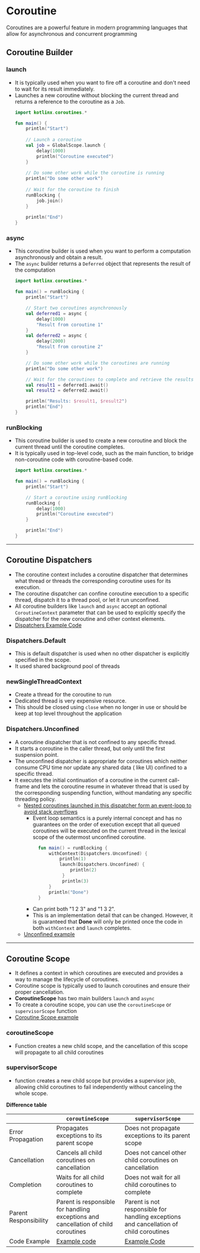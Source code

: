 # Coroutine

Coroutines are a powerful feature in modern programming languages that allow for asynchronous and concurrent programming

## Coroutine Builder

### launch

- It is typically used when you want to fire off a coroutine and don't need to wait for its result immediately.
- Launches a new coroutine without blocking the current thread and returns a reference to the coroutine as a `Job`.
    ```kotlin
    import kotlinx.coroutines.*
    
    fun main() {
        println("Start")
        
        // Launch a coroutine
        val job = GlobalScope.launch {
            delay(1000)
            println("Coroutine executed")
        }
        
        // Do some other work while the coroutine is running
        println("Do some other work")
        
        // Wait for the coroutine to finish
        runBlocking {
            job.join()
        }
        
        println("End")
    }
    
    ```

### async

- This coroutine builder is used when you want to perform a computation asynchronously and obtain a result.
- The `async` builder returns a `Deferred` object that represents the result of the computation
    ```kotlin
    import kotlinx.coroutines.*
    
    fun main() = runBlocking {
        println("Start")
    
        // Start two coroutines asynchronously
        val deferred1 = async {
            delay(1000)
            "Result from coroutine 1"
        }
        val deferred2 = async {
            delay(2000)
            "Result from coroutine 2"
        }
    
        // Do some other work while the coroutines are running
        println("Do some other work")
    
        // Wait for the coroutines to complete and retrieve the results
        val result1 = deferred1.await()
        val result2 = deferred2.await()
    
        println("Results: $result1, $result2")
        println("End")
    }
    
    ```

### runBlocking

- This coroutine builder is used to create a new coroutine and block the current thread until the coroutine completes.
- It is typically used in top-level code, such as the main function, to bridge non-coroutine code with coroutine-based
  code.
    ```kotlin
    import kotlinx.coroutines.*
    
    fun main() = runBlocking {
        println("Start")
    
        // Start a coroutine using runBlocking
        runBlocking {
            delay(1000)
            println("Coroutine executed")
        }
    
        println("End")
    }
    
    ```

---

## Coroutine Dispatchers

- The coroutine context includes a coroutine dispatcher that determines what thread or threads the corresponding
  coroutine uses for its execution.
- The coroutine dispatcher can confine coroutine execution to a specific thread, dispatch it to a thread pool, or let it
  run unconfined.
- All coroutine builders like `launch` and `async` accept an optional `CoroutineContext` parameter that can be used to
  explicitly specify the dispatcher for the new coroutine and other context elements.
- [Dispatchers Example Code](DispatchersExample.kt)

### Dispatchers.Default

- This is default dispatcher is used when no other dispatcher is explicitly specified in the scope.
- It used shared background pool of threads

### newSingleThreadContext

- Create a thread for the coroutine to run
- Dedicated thread is very expensive resource.
- This should be closed using `close`  when no longer in use or should be keep at top level throughout the application

### Dispatchers.Unconfined

- A coroutine dispatcher that is not confined to any specific thread.
- It starts a coroutine in the caller thread, but only until the first suspension point.
- The unconfined dispatcher is appropriate for coroutines which neither consume CPU time nor update any shared data (
  like UI) confined to a specific thread.
- It executes the initial continuation of a coroutine in the current call-frame and lets the coroutine resume in
  whatever thread that is used by the corresponding suspending function, without mandating any specific threading
  policy.
    - [Nested coroutines launched in this dispatcher form an event-loop to avoid stack overflows](UnConfinedEventLoop.kt)
        - Event loop semantics is a purely internal concept and has no guarantees on the order of execution except that
          all queued coroutines will be executed on the current thread in the lexical scope of the outermost unconfined
          coroutine.
          ```kotlin
            fun main() = runBlocking { 
                withContext(Dispatchers.Unconfined) { 
                    println(1)
                    launch(Dispatchers.Unconfined) {
                        println(2)
                     }
                     println(3)
                }
                println("Done")
            }
          ```
        - Can print both "1 2 3" and "1 3 2".
        - This is an implementation detail that can be changed. However, it is guaranteed that **Done** will only be
          printed once the code in both `withContext` and `launch` completes.
    - [Unconfined example](UnConfinedDispatcher.kt)

---

## Coroutine Scope

- It defines a context in which coroutines are executed and provides a way to manage the lifecycle of coroutines.
- Coroutine scope is typically used to launch coroutines and ensure their proper cancellation.
- **CoroutineScope** has two main builders `launch` and `async`
- To create a coroutine scope, you can use the `coroutineScope` or `supervisorScope` function
- [Coroutine Scope example](CoroutineScopeExample.kt)

### coroutineScope

- Function creates a new child scope, and the cancellation of this scope will propagate to all child coroutines

### supervisorScope

- function creates a new child scope but provides a supervisor job, allowing child coroutines to fail independently
  without canceling the whole scope.

**Difference table**

|                       | `coroutineScope`                                                                   | `supervisorScope`                                                                      |
|-----------------------|------------------------------------------------------------------------------------|----------------------------------------------------------------------------------------|
| Error Propagation     | Propagates exceptions to its parent scope                                          | Does not propagate exceptions to its parent scope                                      |
| Cancellation          | Cancels all child coroutines on cancellation                                       | Does not cancel other child coroutines on cancellation                                 |
| Completion            | Waits for all child coroutines to complete                                         | Does not wait for all child coroutines to complete                                     |
| Parent Responsibility | Parent is responsible for handling exceptions and cancellation of child coroutines | Parent is not responsible for handling exceptions and cancellation of child coroutines |
| Code Example          | [Example code](CoroutineScopeInBuildExample.kt)                                    | [Example Code](SupervisorScopeExample.kt)                                              |
